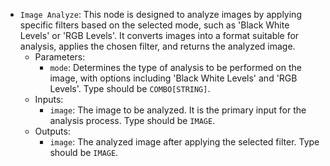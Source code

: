 - `Image Analyze`: This node is designed to analyze images by applying specific filters based on the selected mode, such as 'Black White Levels' or 'RGB Levels'. It converts images into a format suitable for analysis, applies the chosen filter, and returns the analyzed image.
    - Parameters:
        - `mode`: Determines the type of analysis to be performed on the image, with options including 'Black White Levels' and 'RGB Levels'. Type should be `COMBO[STRING]`.
    - Inputs:
        - `image`: The image to be analyzed. It is the primary input for the analysis process. Type should be `IMAGE`.
    - Outputs:
        - `image`: The analyzed image after applying the selected filter. Type should be `IMAGE`.
